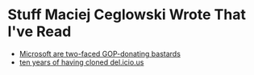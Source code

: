 # Stuff Maciej Ceglowski Wrote That I've Read

- [Microsoft are two-faced GOP-donating bastards](https://idlewords.com/2019/07/microsoft_s_hypocrisy_on_daca.htm)
- [ten years of having cloned del.icio.us](https://blog.pinboard.in/2019/07/i_cant_stop_winning/)

